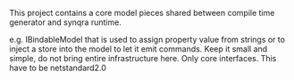 ﻿This project contains a core model pieces shared between compile time generator and synqra runtime.

e.g. IBindableModel that is used to assign property value from strings or to inject a store into the model to let it emit commands.
Keep it small and simple, do not bring entire infrastructure here.
Only core interfaces.
This have to be netstandard2.0